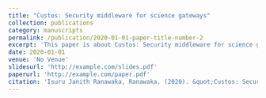 ```yaml
---
title: "Custos: Security middleware for science gateways"
collection: publications
category: manuscripts
permalink: /publication/2020-01-01-paper-title-number-2
excerpt: 'This paper is about Custos: Security middleware for science gateways.'
date: 2020-01-01
venue: 'No Venue'
slidesurl: 'http://example.com/slides.pdf'
paperurl: 'http://example.com/paper.pdf'
citation: 'Isuru Janith Ranawaka, Ranawaka. (2020). &quot;Custos: Security middleware for science gateways.&quot; <i>No Venue</i>.'
---
```

